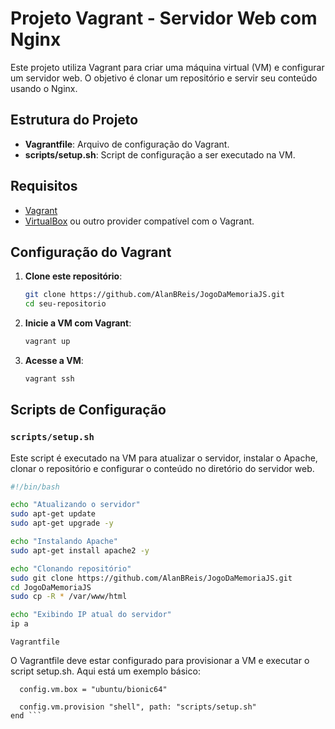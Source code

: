 # Projeto Vagrant - Servidor Web com Nginx

Este projeto utiliza Vagrant para criar uma máquina virtual (VM) e configurar um servidor web. O objetivo é clonar um repositório e servir seu conteúdo usando o Nginx.

## Estrutura do Projeto

- **Vagrantfile**: Arquivo de configuração do Vagrant.
- **scripts/setup.sh**: Script de configuração a ser executado na VM.

## Requisitos

- [Vagrant](https://www.vagrantup.com/)
- [VirtualBox](https://www.virtualbox.org/) ou outro provider compatível com o Vagrant.

## Configuração do Vagrant

1. **Clone este repositório**:

    ```bash
    git clone https://github.com/AlanBReis/JogoDaMemoriaJS.git
    cd seu-repositorio
    ```

2. **Inicie a VM com Vagrant**:

    ```bash
    vagrant up
    ```

3. **Acesse a VM**:

    ```bash
    vagrant ssh
    ```

## Scripts de Configuração

### `scripts/setup.sh`

Este script é executado na VM para atualizar o servidor, instalar o Apache, clonar o repositório e configurar o conteúdo no diretório do servidor web.

```bash
#!/bin/bash

echo "Atualizando o servidor"
sudo apt-get update
sudo apt-get upgrade -y

echo "Instalando Apache"
sudo apt-get install apache2 -y

echo "Clonando repositório"
sudo git clone https://github.com/AlanBReis/JogoDaMemoriaJS.git
cd JogoDaMemoriaJS
sudo cp -R * /var/www/html

echo "Exibindo IP atual do servidor"
ip a
```

`Vagrantfile`

O Vagrantfile deve estar configurado para provisionar a VM e executar o script setup.sh. Aqui está um exemplo básico:

```Vagrant.configure("2") do |config|
  config.vm.box = "ubuntu/bionic64"

  config.vm.provision "shell", path: "scripts/setup.sh"
end ```
